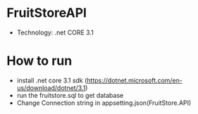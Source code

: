 # FruitStoreAPI
- Technology: .net CORE 3.1</br>
# How to run
- install .net core 3.1 sdk (https://dotnet.microsoft.com/en-us/download/dotnet/3.1)</br>
- run the fruitstore.sql to get database</br>
- Change Connection string in appsetting.json(FruitStore.API)</br>

